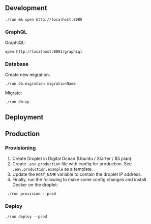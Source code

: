 ## Development

```
./run && open http://localhost:8080
```

### GraphQL

GraphiQL:

```
open http://localhost:8081/graphiql
```

### Database

Create new migration:

```
./run db:migration migrationName
```

Migrate:

```
./run db:up
```

## Deployment

## Production

### Provisioning

1. Create Droplet in Digital Ocean (Ubuntu / Starter / \$5 plan)
1. Create `.env.production` file with config for production. See `.env.production.example` as a template.
1. Update the `HOST_NAME` variable to contain the droplet IP address.
1. Finally, run the following to make some config changes and install Docker on the droplet:

```
 ./run provision --prod
```

### Deploy

```
./run deploy --prod
```
